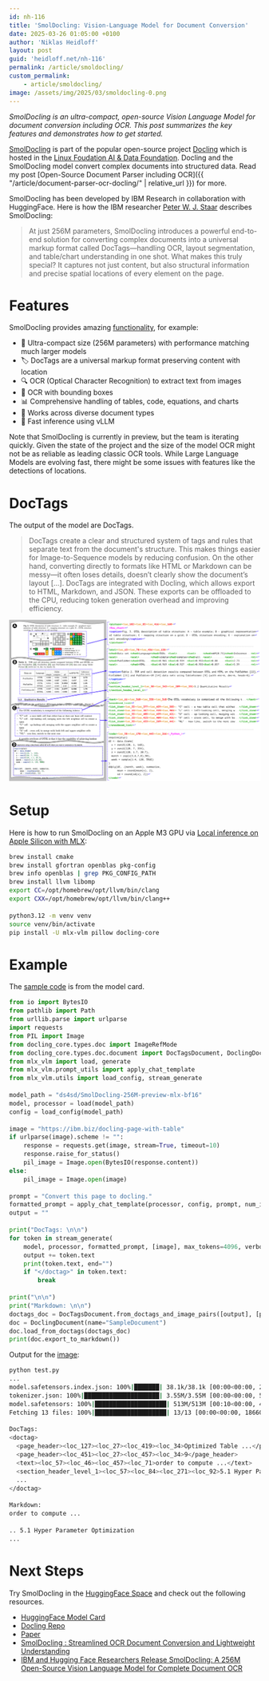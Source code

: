 ```yaml
---
id: nh-116
title: 'SmolDocling: Vision-Language Model for Document Conversion'
date: 2025-03-26 01:05:00 +0100
author: 'Niklas Heidloff'
layout: post
guid: 'heidloff.net/nh-116'
permalink: /article/smoldocling/
custom_permalink:
    - article/smoldocling/
image: /assets/img/2025/03/smoldocling-0.png
---
```


*SmolDocling is an ultra-compact, open-source Vision Language Model for document conversion including OCR. This post summarizes the key features and demonstrates how to get started.*

[SmolDocling](https://huggingface.co/ds4sd/SmolDocling-256M-preview) is part of the popular open-source project [Docling](https://github.com/docling-project/docling) which is hosted in the [Linux Foudation AI & Data Foundation](https://lfaidata.foundation/projects/). Docling and the SmolDocling model convert complex documents into structured data. Read my post [Open-Source Document Parser including OCR]({{ "/article/document-parser-ocr-docling/" | relative_url }}) for more.

SmolDocling has been developed by IBM Research in collaboration with HuggingFace. Here is how the IBM researcher [Peter W. J. Staar](https://www.linkedin.com/posts/peter-w-j-staar-7b261373_ai-documentprocessing-machinelearning-activity-7307412937609023490-yaSo/) describes SmolDocling:

> At just 256M parameters, SmolDocling introduces a powerful end-to-end solution for converting complex documents into a universal markup format called DocTags—handling OCR, layout segmentation, and table/chart understanding in one shot. What makes this truly special? It captures not just content, but also structural information and precise spatial locations of every element on the page.

# Features

SmolDocling provides amazing [functionality](https://huggingface.co/ds4sd/SmolDocling-256M-preview#%F0%9F%9A%80-features), for example:

* 🎯 Ultra-compact size (256M parameters) with performance matching much larger models
* 🏷️ DocTags are a universal markup format preserving content with location
* 🔍 OCR (Optical Character Recognition) to extract text from images
* 🔲 OCR with bounding boxes
* 📊 Comprehensive handling of tables, code, equations, and charts
* 📜 Works across diverse document types
* 💨 Fast inference using vLLM

Note that SmolDocling is currently in preview, but the team is iterating quickly. Given the state of the project and the size of the model OCR might not be as reliable as leading classic OCR tools. While Large Language Models are evolving fast, there might be some issues with features like the detections of locations.

# DocTags

The output of the model are DocTags.

> DocTags create a clear and structured system of tags and rules that separate text from the document's structure. This makes things easier for Image-to-Sequence models by reducing confusion. On the other hand, converting directly to formats like HTML or Markdown can be messy—it often loses details, doesn’t clearly show the document’s layout [...]. DocTags are integrated with Docling, which allows export to HTML, Markdown, and JSON. These exports can be offloaded to the CPU, reducing token generation overhead and improving efficiency.

![image](/assets/img/2025/03/smoldocling-1.png)

# Setup

Here is how to run SmolDocling on an Apple M3 GPU via [Local inference on Apple Silicon with MLX](https://huggingface.co/ds4sd/SmolDocling-256M-preview-mlx-bf16):

```bash
brew install cmake
brew install gfortran openblas pkg-config
brew info openblas | grep PKG_CONFIG_PATH
brew install llvm libomp
export CC=/opt/homebrew/opt/llvm/bin/clang
export CXX=/opt/homebrew/opt/llvm/bin/clang++

python3.12 -m venv venv
source venv/bin/activate
pip install -U mlx-vlm pillow docling-core
```

# Example

The [sample code](https://huggingface.co/ds4sd/SmolDocling-256M-preview-mlx-bf16) is from the model card.

```python
from io import BytesIO
from pathlib import Path
from urllib.parse import urlparse
import requests
from PIL import Image
from docling_core.types.doc import ImageRefMode
from docling_core.types.doc.document import DocTagsDocument, DoclingDocument
from mlx_vlm import load, generate
from mlx_vlm.prompt_utils import apply_chat_template
from mlx_vlm.utils import load_config, stream_generate

model_path = "ds4sd/SmolDocling-256M-preview-mlx-bf16"
model, processor = load(model_path)
config = load_config(model_path)

image = "https://ibm.biz/docling-page-with-table"
if urlparse(image).scheme != "":
    response = requests.get(image, stream=True, timeout=10)
    response.raise_for_status()
    pil_image = Image.open(BytesIO(response.content))
else:
    pil_image = Image.open(image)

prompt = "Convert this page to docling."
formatted_prompt = apply_chat_template(processor, config, prompt, num_images=1)
output = ""

print("DocTags: \n\n")
for token in stream_generate(
    model, processor, formatted_prompt, [image], max_tokens=4096, verbose=False):
    output += token.text
    print(token.text, end="")
    if "</doctag>" in token.text:
        break

print("\n\n")
print("Markdown: \n\n")
doctags_doc = DocTagsDocument.from_doctags_and_image_pairs([output], [pil_image])
doc = DoclingDocument(name="SampleDocument")
doc.load_from_doctags(doctags_doc)
print(doc.export_to_markdown())
```

Output for the [image](https://ibm.biz/docling-page-with-table):

```bash
python test.py 
...
model.safetensors.index.json: 100%|███████| 38.1k/38.1k [00:00<00:00, 2.34MB/s]
tokenizer.json: 100%|█████████████████████| 3.55M/3.55M [00:00<00:00, 5.37MB/s]
model.safetensors: 100%|████████████████████| 513M/513M [00:10<00:00, 48.6MB/s]
Fetching 13 files: 100%|████████████████████| 13/13 [00:00<00:00, 18660.49it/s]

DocTags:
<doctag>
  <page_header><loc_127><loc_27><loc_419><loc_34>Optimized Table ...</page_header>
  <page_header><loc_451><loc_27><loc_457><loc_34>9</page_header>
  <text><loc_57><loc_46><loc_457><loc_71>order to compute ...</text>
  <section_header_level_1><loc_57><loc_84><loc_271><loc_92>5.1 Hyper Parameter Optimization</section_header_level_1>
  ...
</doctag>

Markdown:
order to compute ...

.. 5.1 Hyper Parameter Optimization
...
```

# Next Steps

Try SmolDocling in the [HuggingFace Space](https://huggingface.co/spaces/ds4sd/SmolDocling-256M-Demo) and check out the following resources.   

* [HuggingFace Model Card](https://huggingface.co/ds4sd/SmolDocling-256M-preview)
* [Docling Repo](https://github.com/docling-project/docling)
* [Paper](https://lnkd.in/dxjVg-Zs)
* [SmolDocling : Streamlined OCR Document Conversion and Lightweight Understanding](https://www.geeky-gadgets.com/smoldocling-ocr-tool/)
* [IBM and Hugging Face Researchers Release SmolDocling: A 256M Open-Source Vision Language Model for Complete Document OCR](https://www.marktechpost.com/2025/03/18/ibm-and-hugging-face-researchers-release-smoldocling-a-256m-open-source-vision-language-model-for-complete-document-ocr/)